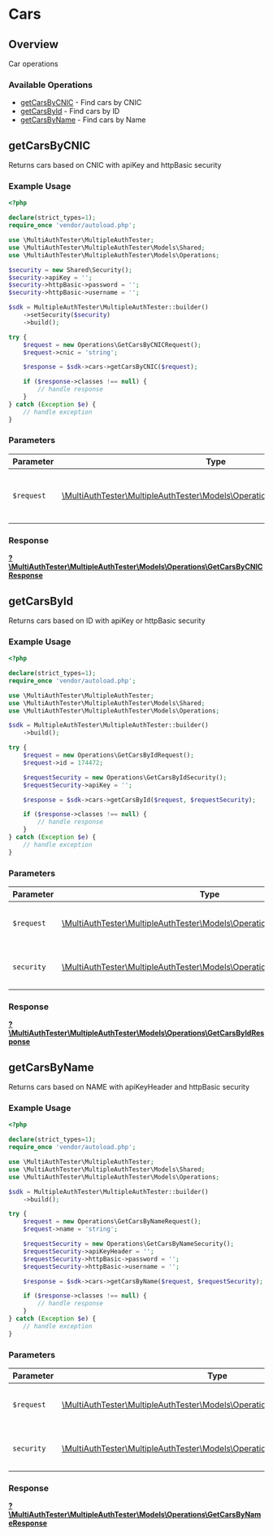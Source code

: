 # Cars


## Overview

Car operations

### Available Operations

* [getCarsByCNIC](#getcarsbycnic) - Find cars by CNIC
* [getCarsById](#getcarsbyid) - Find cars by ID
* [getCarsByName](#getcarsbyname) - Find cars by Name

## getCarsByCNIC

Returns cars based on CNIC with apiKey and  httpBasic security

### Example Usage

```php
<?php

declare(strict_types=1);
require_once 'vendor/autoload.php';

use \MultiAuthTester\MultipleAuthTester;
use \MultiAuthTester\MultipleAuthTester\Models\Shared;
use \MultiAuthTester\MultipleAuthTester\Models\Operations;

$security = new Shared\Security();
$security->apiKey = '';
$security->httpBasic->password = '';
$security->httpBasic->username = '';

$sdk = MultipleAuthTester\MultipleAuthTester::builder()
    ->setSecurity($security)
    ->build();

try {
    $request = new Operations\GetCarsByCNICRequest();
    $request->cnic = 'string';

    $response = $sdk->cars->getCarsByCNIC($request);

    if ($response->classes !== null) {
        // handle response
    }
} catch (Exception $e) {
    // handle exception
}
```

### Parameters

| Parameter                                                                                                                     | Type                                                                                                                          | Required                                                                                                                      | Description                                                                                                                   |
| ----------------------------------------------------------------------------------------------------------------------------- | ----------------------------------------------------------------------------------------------------------------------------- | ----------------------------------------------------------------------------------------------------------------------------- | ----------------------------------------------------------------------------------------------------------------------------- |
| `$request`                                                                                                                    | [\MultiAuthTester\MultipleAuthTester\Models\Operations\GetCarsByCNICRequest](../../Models/Operations/GetCarsByCNICRequest.md) | :heavy_check_mark:                                                                                                            | The request object to use for the request.                                                                                    |


### Response

**[?\MultiAuthTester\MultipleAuthTester\Models\Operations\GetCarsByCNICResponse](../../Models/Operations/GetCarsByCNICResponse.md)**


## getCarsById

Returns cars based on ID with apiKey or httpBasic security

### Example Usage

```php
<?php

declare(strict_types=1);
require_once 'vendor/autoload.php';

use \MultiAuthTester\MultipleAuthTester;
use \MultiAuthTester\MultipleAuthTester\Models\Shared;
use \MultiAuthTester\MultipleAuthTester\Models\Operations;

$sdk = MultipleAuthTester\MultipleAuthTester::builder()
    ->build();

try {
    $request = new Operations\GetCarsByIdRequest();
    $request->id = 174472;

    $requestSecurity = new Operations\GetCarsByIdSecurity();
    $requestSecurity->apiKey = '';

    $response = $sdk->cars->getCarsById($request, $requestSecurity);

    if ($response->classes !== null) {
        // handle response
    }
} catch (Exception $e) {
    // handle exception
}
```

### Parameters

| Parameter                                                                                                                   | Type                                                                                                                        | Required                                                                                                                    | Description                                                                                                                 |
| --------------------------------------------------------------------------------------------------------------------------- | --------------------------------------------------------------------------------------------------------------------------- | --------------------------------------------------------------------------------------------------------------------------- | --------------------------------------------------------------------------------------------------------------------------- |
| `$request`                                                                                                                  | [\MultiAuthTester\MultipleAuthTester\Models\Operations\GetCarsByIdRequest](../../Models/Operations/GetCarsByIdRequest.md)   | :heavy_check_mark:                                                                                                          | The request object to use for the request.                                                                                  |
| `security`                                                                                                                  | [\MultiAuthTester\MultipleAuthTester\Models\Operations\GetCarsByIdSecurity](../../Models/Operations/GetCarsByIdSecurity.md) | :heavy_check_mark:                                                                                                          | The security requirements to use for the request.                                                                           |


### Response

**[?\MultiAuthTester\MultipleAuthTester\Models\Operations\GetCarsByIdResponse](../../Models/Operations/GetCarsByIdResponse.md)**


## getCarsByName

Returns cars based on NAME with apiKeyHeader and httpBasic security

### Example Usage

```php
<?php

declare(strict_types=1);
require_once 'vendor/autoload.php';

use \MultiAuthTester\MultipleAuthTester;
use \MultiAuthTester\MultipleAuthTester\Models\Shared;
use \MultiAuthTester\MultipleAuthTester\Models\Operations;

$sdk = MultipleAuthTester\MultipleAuthTester::builder()
    ->build();

try {
    $request = new Operations\GetCarsByNameRequest();
    $request->name = 'string';

    $requestSecurity = new Operations\GetCarsByNameSecurity();
    $requestSecurity->apiKeyHeader = '';
    $requestSecurity->httpBasic->password = '';
    $requestSecurity->httpBasic->username = '';

    $response = $sdk->cars->getCarsByName($request, $requestSecurity);

    if ($response->classes !== null) {
        // handle response
    }
} catch (Exception $e) {
    // handle exception
}
```

### Parameters

| Parameter                                                                                                                       | Type                                                                                                                            | Required                                                                                                                        | Description                                                                                                                     |
| ------------------------------------------------------------------------------------------------------------------------------- | ------------------------------------------------------------------------------------------------------------------------------- | ------------------------------------------------------------------------------------------------------------------------------- | ------------------------------------------------------------------------------------------------------------------------------- |
| `$request`                                                                                                                      | [\MultiAuthTester\MultipleAuthTester\Models\Operations\GetCarsByNameRequest](../../Models/Operations/GetCarsByNameRequest.md)   | :heavy_check_mark:                                                                                                              | The request object to use for the request.                                                                                      |
| `security`                                                                                                                      | [\MultiAuthTester\MultipleAuthTester\Models\Operations\GetCarsByNameSecurity](../../Models/Operations/GetCarsByNameSecurity.md) | :heavy_check_mark:                                                                                                              | The security requirements to use for the request.                                                                               |


### Response

**[?\MultiAuthTester\MultipleAuthTester\Models\Operations\GetCarsByNameResponse](../../Models/Operations/GetCarsByNameResponse.md)**


